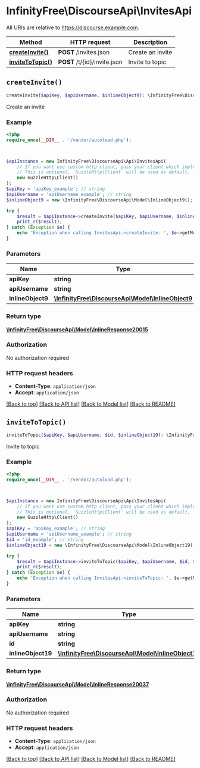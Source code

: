 # InfinityFree\DiscourseApi\InvitesApi

All URIs are relative to https://discourse.example.com.

Method | HTTP request | Description
------------- | ------------- | -------------
[**createInvite()**](InvitesApi.md#createInvite) | **POST** /invites.json | Create an invite
[**inviteToTopic()**](InvitesApi.md#inviteToTopic) | **POST** /t/{id}/invite.json | Invite to topic


## `createInvite()`

```php
createInvite($apiKey, $apiUsername, $inlineObject9): \InfinityFree\DiscourseApi\Model\InlineResponse20015
```

Create an invite

### Example

```php
<?php
require_once(__DIR__ . '/vendor/autoload.php');



$apiInstance = new InfinityFree\DiscourseApi\Api\InvitesApi(
    // If you want use custom http client, pass your client which implements `GuzzleHttp\ClientInterface`.
    // This is optional, `GuzzleHttp\Client` will be used as default.
    new GuzzleHttp\Client()
);
$apiKey = 'apiKey_example'; // string
$apiUsername = 'apiUsername_example'; // string
$inlineObject9 = new \InfinityFree\DiscourseApi\Model\InlineObject9(); // \InfinityFree\DiscourseApi\Model\InlineObject9

try {
    $result = $apiInstance->createInvite($apiKey, $apiUsername, $inlineObject9);
    print_r($result);
} catch (Exception $e) {
    echo 'Exception when calling InvitesApi->createInvite: ', $e->getMessage(), PHP_EOL;
}
```

### Parameters

Name | Type | Description  | Notes
------------- | ------------- | ------------- | -------------
 **apiKey** | **string**|  |
 **apiUsername** | **string**|  |
 **inlineObject9** | [**\InfinityFree\DiscourseApi\Model\InlineObject9**](../Model/InlineObject9.md)|  | [optional]

### Return type

[**\InfinityFree\DiscourseApi\Model\InlineResponse20015**](../Model/InlineResponse20015.md)

### Authorization

No authorization required

### HTTP request headers

- **Content-Type**: `application/json`
- **Accept**: `application/json`

[[Back to top]](#) [[Back to API list]](../../README.md#endpoints)
[[Back to Model list]](../../README.md#models)
[[Back to README]](../../README.md)

## `inviteToTopic()`

```php
inviteToTopic($apiKey, $apiUsername, $id, $inlineObject19): \InfinityFree\DiscourseApi\Model\InlineResponse20037
```

Invite to topic

### Example

```php
<?php
require_once(__DIR__ . '/vendor/autoload.php');



$apiInstance = new InfinityFree\DiscourseApi\Api\InvitesApi(
    // If you want use custom http client, pass your client which implements `GuzzleHttp\ClientInterface`.
    // This is optional, `GuzzleHttp\Client` will be used as default.
    new GuzzleHttp\Client()
);
$apiKey = 'apiKey_example'; // string
$apiUsername = 'apiUsername_example'; // string
$id = 'id_example'; // string
$inlineObject19 = new \InfinityFree\DiscourseApi\Model\InlineObject19(); // \InfinityFree\DiscourseApi\Model\InlineObject19

try {
    $result = $apiInstance->inviteToTopic($apiKey, $apiUsername, $id, $inlineObject19);
    print_r($result);
} catch (Exception $e) {
    echo 'Exception when calling InvitesApi->inviteToTopic: ', $e->getMessage(), PHP_EOL;
}
```

### Parameters

Name | Type | Description  | Notes
------------- | ------------- | ------------- | -------------
 **apiKey** | **string**|  |
 **apiUsername** | **string**|  |
 **id** | **string**|  |
 **inlineObject19** | [**\InfinityFree\DiscourseApi\Model\InlineObject19**](../Model/InlineObject19.md)|  | [optional]

### Return type

[**\InfinityFree\DiscourseApi\Model\InlineResponse20037**](../Model/InlineResponse20037.md)

### Authorization

No authorization required

### HTTP request headers

- **Content-Type**: `application/json`
- **Accept**: `application/json`

[[Back to top]](#) [[Back to API list]](../../README.md#endpoints)
[[Back to Model list]](../../README.md#models)
[[Back to README]](../../README.md)
